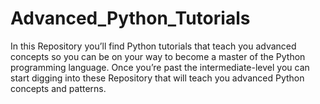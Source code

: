 # Advanced_Python_Tutorials
In this Repository  you’ll find Python tutorials that teach you advanced concepts so you can be on your way to become a master of the Python programming language. Once you’re past the intermediate-level you can start digging into these Repository  that will teach you advanced Python concepts and patterns.

